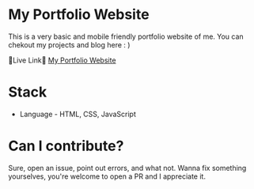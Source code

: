 # My Portfolio Website

This is a very basic and mobile friendly portfolio website of me. You can chekout my projects and blog here : )

🔗Live Link🔗 [My Portfolio Website](https://shobitdeshwal.netlify.app/)

# Stack

- Language - HTML, CSS, JavaScript

# Can I contribute?

Sure, open an issue, point out errors, and what not. Wanna fix something yourselves, you're welcome to open a PR and I appreciate it.
